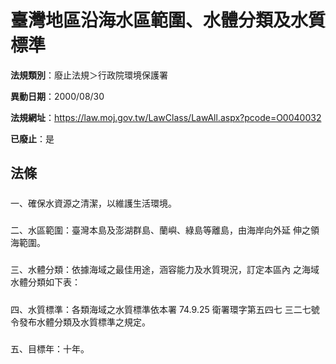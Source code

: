 # 臺灣地區沿海水區範圍、水體分類及水質標準

**法規類別**：廢止法規＞行政院環境保護署

**異動日期**：2000/08/30  

**法規網址**：https://law.moj.gov.tw/LawClass/LawAll.aspx?pcode=O0040032

**已廢止**：是



## 法條
##### 
一、確保水資源之清潔，以維護生活環境。


##### 
二、水區範圍：臺灣本島及澎湖群島、蘭嶼、綠島等離島，由海岸向外延
    伸之領海範圍。


##### 
三、水體分類：依據海域之最佳用途，涵容能力及水質現況，訂定本區內
    之海域水體分類如下表：


##### 
四、水質標準：各類海域之水質標準依本署 74.9.25  衛署環字第五四七
    三二七號令發布水體分類及水質標準之規定。


##### 
五、目標年：十年。



